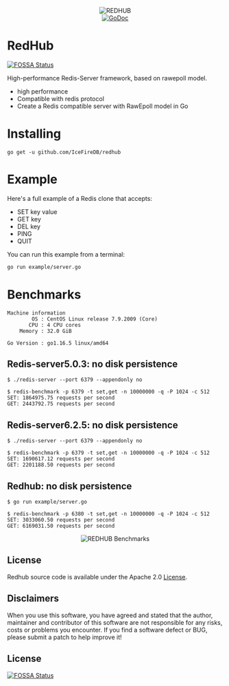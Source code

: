 <!--
 * @Author: gitsrc
 * @Date: 2021-09-24 15:07:31
 * @LastEditors: gitsrc
 * @LastEditTime: 2021-09-24 15:37:13
 * @FilePath: /redhub/README.md
-->
<p align="center">
    <img 
        src="https://user-images.githubusercontent.com/12872991/134626503-c022bb8e-2d5c-4760-a470-f56ff8ef036f.png" 
        border="0" alt="REDHUB">
    <br>
    <a href="https://pkg.go.dev/github.com/IceFireDB/redhub"><img src="https://img.shields.io/badge/api-reference-blue.svg?style=flat-square" alt="GoDoc"></a>
</p>

# RedHub
[![FOSSA Status](https://app.fossa.com/api/projects/git%2Bgithub.com%2FIceFireDB%2Fredhub.svg?type=shield)](https://app.fossa.com/projects/git%2Bgithub.com%2FIceFireDB%2Fredhub?ref=badge_shield)

High-performance Redis-Server framework, based on rawepoll model.
* high performance
* Compatible with redis protocol
* Create a Redis compatible server with RawEpoll model in Go

# Installing

```
go get -u github.com/IceFireDB/redhub
```

# Example

Here's a full example of a Redis clone that accepts:

- SET key value
- GET key
- DEL key
- PING
- QUIT

You can run this example from a terminal:

```sh
go run example/server.go
```

# Benchmarks

```
Machine information
        OS : CentOS Linux release 7.9.2009 (Core)
       CPU : 4 CPU cores
    Memory : 32.0 GiB

Go Version : go1.16.5 linux/amd64

```

## Redis-server5.0.3: no disk persistence

```
$ ./redis-server --port 6379 --appendonly no
```
```
$ redis-benchmark -p 6379 -t set,get -n 10000000 -q -P 1024 -c 512
SET: 1864975.75 requests per second
GET: 2443792.75 requests per second
```

## Redis-server6.2.5: no disk persistence

```
$ ./redis-server --port 6379 --appendonly no
```
```
$ redis-benchmark -p 6379 -t set,get -n 10000000 -q -P 1024 -c 512
SET: 1690617.12 requests per second
GET: 2201188.50 requests per second
```
## Redhub: no disk persistence

```
$ go run example/server.go
```
```
$ redis-benchmark -p 6380 -t set,get -n 10000000 -q -P 1024 -c 512
SET: 3033060.50 requests per second
GET: 6169031.50 requests per second
```

<p align="center">
    <img 
        src="https://user-images.githubusercontent.com/12872991/134629662-1d789503-ddab-4efd-a6b4-5620b5a9e8db.png" 
        border="0" alt="REDHUB Benchmarks">
    <br>
</p>

<!--
```
$ redis-benchmark -p 6380 -t set,get -n 10000000 -q -P 512 -c 512
SET: 2840909.00 requests per second
GET: 5643341.00 requests per second
```
-->


License
-------
Redhub source code is available under the Apache 2.0 [License](/LICENSE).


## Disclaimers
When you use this software, you have agreed and stated that the author, maintainer and contributor of this software are not responsible for any risks, costs or problems you encounter. If you find a software defect or BUG, ​​please submit a patch to help improve it!


## License
[![FOSSA Status](https://app.fossa.com/api/projects/git%2Bgithub.com%2FIceFireDB%2Fredhub.svg?type=large)](https://app.fossa.com/projects/git%2Bgithub.com%2FIceFireDB%2Fredhub?ref=badge_large)